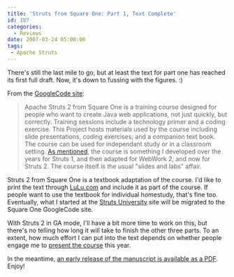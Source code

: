 ```yaml
---
title: 'Struts from Square One: Part 1, Text Complete'
id: 187
categories:
  - Reviews
date: 2007-03-24 05:00:00
tags:
 - Apache Struts
---
```


There's still the last mile to go, but at least the text for part one has reached its first full draft. Now, it's down to fussing with the figures. :)

From the [GoogleCode site](http://code.google.com/p/sq1-struts2/):
> Apache Struts 2 from Square One is a training course designed for people who want to create Java web applications, not just quickly, but correctly. Training sessions include a technology primer and a coding exercise. This Project hosts materials used by the course including slide presentations, coding exercises, and a companion text book. The course can be used for independant study or in a classroom setting.
[As mentioned](http://jroller.com/page/TedHusted?entry=googlecode), the course is something I developed over the years for Struts 1, and then adapted for WebWork 2, and now for Struts 2\. The course itself is the usual "slides and labs" affair.

Struts 2 from Square One is a textbook adaptation of the course. I'd like to print the text through [LuLu.com](http://lulu.com/) and include it as part of the course. If people want to use the textbook for individual homestudy, that's fine too. Eventually, what I started at the [Struts University](http://www.strutsuniversity.org/) site will be migrated to the Square One GoogleCode site.

With Struts 2 in GA mode, I'll have a bit more time to work on this, but there's no telling how long it will take to finish the other three parts. To an extent, how much effort I can put into the text depends on whether people engage me to [present the course](http://www.strutsmentor.com/) this year.

In the meantime, [an early release of the manuscript is available as a PDF](http://sourceforge.net/project/showfiles.php?group_id=49385&amp;package_id=223769&amp;release_id=490486). Enjoy!